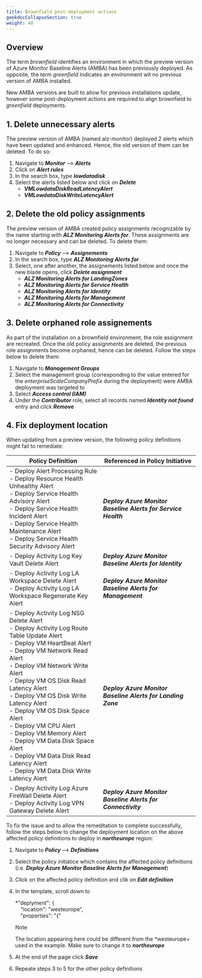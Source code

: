 ```yaml
---
title: Brownfield post-deployment actions
geekdocCollapseSection: true
weight: 40
---
```


## Overview

The term *brownfield* identifies an environment in which the preview version of Azure Monitor Baseline Alerts (AMBA) has been previously deployed. As opposite, the term *greenfield* indicates an environment wit no previous version of AMBA installed.

New AMBA versions are built to allow for previous installations update, however some post-deployment actions are required to align brownfield to *greenfield* deployments.

## 1. Delete unnecessary alerts

The preview version of AMBA (named alz-monitor) deployed 2 alerts which have been updated and enhanced. Hence, the old version of them can be deleted. To do so:

1. Navigate to ***Monitor*** --> ***Alerts***
2. Click on ***Alert rules***
3. In the search box, type ***lowdatadisk***
4. Select the alerts listed below and click on ***Delete***
   - ***VMLowdataDiskReadLatencyAlert***
   - ***VMLowdataDiskWriteLatencyAlert***

## 2. Delete the old policy assignments

The preview version of AMBA created policy assignments recognizable by the name starting with ***ALZ Monitoring Alerts for***. These assignments are no longer necessary and can be deleted. To delete them:

1. Navigate to ***Policy*** --> ***Assignements***
2. In the search box, type ***ALZ Monitoring Alerts for***
3. Select, one after another, the assignements listed below and once the new blade opens, click ***Delete assignment***
    - ***ALZ Monitoring Alerts for LandingZones***
    - ***ALZ Monitoring Alerts for Service Health***
    - ***ALZ Monitoring Alerts for Identity***
    - ***ALZ Monitoring Alerts for Management***
    - ***ALZ Monitoring Alerts for Connectivity***

## 3. Delete orphaned role assignements

As part of the installation on a brownfield environment, the role assignment are recreated. Once the old policy assignments are deleted, the previous role assignments become orphaned, hence can be deleted. Follow the steps below to delete them:

1. Navigate to ***Management Groups***
2. Select the management group (corresponding to the value entered for the *enterpriseScaleCompanyPrefix* during the deployment) were AMBA deployment was targeted to
3. Select ***Access control (IAM)***
4. Under the ***Contributor*** role, select all records named ***Identity not found*** entry and click ***Remove***

## 4. Fix deployment location

When updating from a preview version, the following policy definitions might fail to remediate:

| Policy Definition | Referenced in Policy Initiative |
| ----------------- | ---------------- |
| - Deploy Alert Processing Rule </br> - Deploy Resource Health Unhealthy Alert </br> - Deploy Service Health Advisory Alert </br> - Deploy Service Health Incident Alert </br> - Deploy Service Health Maintenance Alert </br> - Deploy Service Health Security Advisory Alert | ***Deploy Azure Monitor Baseline Alerts for Service Health*** |
| - Deploy Activity Log Key Vault Delete Alert | ***Deploy Azure Monitor Baseline Alerts for Identity*** |
| - Deploy Activity Log LA Workspace Delete Alert </br> - Deploy Activity Log LA Workspace Regenerate Key Alert| ***Deploy Azure Monitor Baseline Alerts for Management*** |
| - Deploy Activity Log NSG Delete Alert </br> - Deploy Activity Log Route Table Update Alert </br> - Deploy VM HeartBeat Alert </br> - Deploy VM Network Read Alert </br> - Deploy VM Network Write Alert </br> - Deploy VM OS Disk Read Latency Alert </br> - Deploy VM OS Disk Write Latency Alert </br> - Deploy VM OS Disk Space Alert </br> - Deploy VM CPU Alert </br> - Deploy VM Memory Alert </br> - Deploy VM Data Disk Space Alert </br> - Deploy VM Data Disk Read Latency Alert </br> - Deploy VM Data Disk Write Latency Alert | ***Deploy Azure Monitor Baseline Alerts for Landing Zone*** |
| - Deploy Activity Log Azure FireWall Delete Alert </br> - Deploy Activity Log VPN Gateway Delete Alert | ***Deploy Azure Monitor Baseline Alerts for Connectivity*** |

To fix the issue and to allow the remeditation to complete successfully, follow the steps below to change the deployment location on the above affected policy definitions to deploy in ***northeurope*** region:

1. Navigate to ***Policy*** --> ***Definitions***
2. Select the policy initiatice which contains the affected policy definitions (i.e. ***Deploy Azure Monitor Baseline Alerts for Management***)
3. Click on the affected policy definition and clik on ***Edit definition***
4. In the template, scroll down to

    *"deplyment": { </br>
    &emsp;"location": "westeurope", </br>
    &emsp;"properties": "{"

    > [!NOTE]
    > The location appearing here could be different from the *westeurope+ used in the example. Make sure to change it to ***northeurope***

5. At the end of the page click ***Save***
6. Repeate steps 3 to 5 for the other policy definitions
